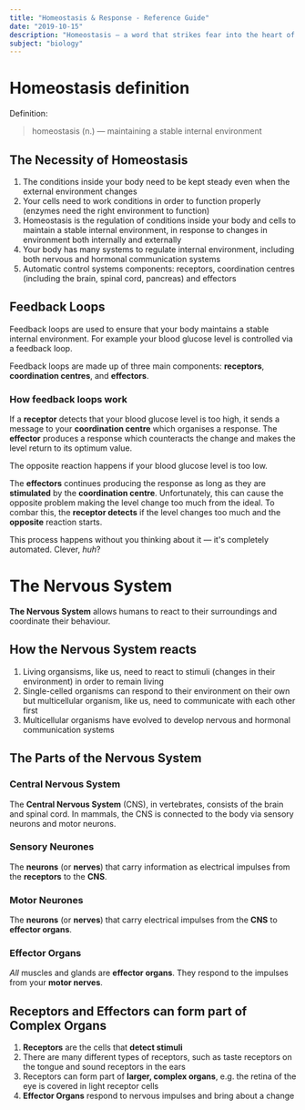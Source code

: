 ```yaml
---
title: "Homeostasis & Response - Reference Guide"
date: "2019-10-15"
description: "Homeostasis — a word that strikes fear into the heart of GCSE students. It's really not that bad at all. This article is a reference guide for all things Homeostasis"
subject: "biology"
---
```


# Homeostasis definition

Definition:

> homeostasis (n.) — maintaining a stable internal environment

## The Necessity of Homeostasis

1. The conditions inside your body need to be kept steady even when the external environment changes
2. Your cells need to work conditions in order to function properly (enzymes need the right environment to function)
3. Homeostasis is the regulation of conditions inside your body and cells to maintain a stable internal environment, in response to changes in environment both internally and externally
4. Your body has many systems to regulate internal environment, including both nervous and hormonal communication systems
5. Automatic control systems components: receptors, coordination centres (including the brain, spinal cord, pancreas) and effectors

## Feedback Loops

Feedback loops are used to ensure that your body maintains a stable internal environment. For example your blood glucose level is controlled via a feedback loop.

Feedback loops are made up of three main components: **receptors**, **coordination centres**, and **effectors**.

### How feedback loops work

If a **receptor** detects that your blood glucose level is too high, it sends a message to your **coordination centre** which organises a response. The **effector** produces a response which counteracts the change and makes the level return to its optimum value.

The opposite reaction happens if your blood glucose level is too low.

The **effectors** continues producing the response as long as they are **stimulated** by the **coordination centre**. Unfortunately, this can cause the opposite problem making the level change too much from the ideal. To combar this, the **receptor detects** if the level changes too much and the **opposite** reaction starts.

This process happens without you thinking about it — it's completely automated. Clever, _huh_?

# The Nervous System

**The Nervous System** allows humans to react to their surroundings and coordinate their behaviour.

## How the Nervous System reacts

1. Living organsisms, like us, need to react to stimuli (changes in their environment) in order to remain living
2. Single-celled organisms can respond to their environment on their own but multicellular organism, like us, need to communicate with each other first
3. Multicellular organisms have evolved to develop nervous and hormonal communication systems

## The Parts of the Nervous System

### Central Nervous System

The **Central Nervous System** (CNS), in vertebrates, consists of the brain and spinal cord. In mammals, the CNS is connected to the body via sensory neurons and motor neurons.

### Sensory Neurones

The **neurons** (or **nerves**) that carry information as electrical impulses from the **receptors** to the **CNS**.

### Motor Neurones

The **neurons** (or **nerves**) that carry electrical impulses from the **CNS** to **effector organs**.

### Effector Organs

*All* muscles and glands are **effector organs**. They respond to the impulses from your **motor nerves**.

## Receptors and Effectors can form part of Complex Organs

1. **Receptors** are the cells that **detect stimuli**
2. There are many different types of receptors, such as taste receptors on the tongue and sound receptors in the ears
3. Receptors can form part of **larger, complex organs**, e.g. the retina of the eye is covered in light receptor cells
4. **Effector Organs** respond to nervous impulses and bring about a change
